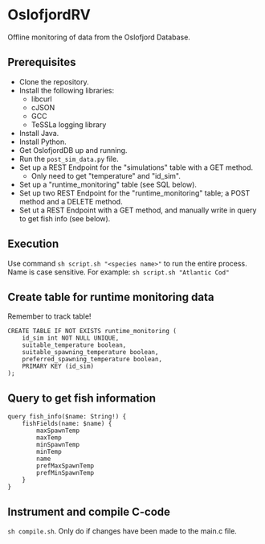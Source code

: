 # OslofjordRV

Offline monitoring of data from the Oslofjord Database.

## Prerequisites

- Clone the repository.
- Install the following libraries:
    - libcurl
    - cJSON
    - GCC
    - TeSSLa logging library
- Install Java.
- Install Python.
- Get OslofjordDB up and running.
- Run the `post_sim_data.py` file.
- Set up a REST Endpoint for the "simulations" table with a GET method.
    - Only need to get "temperature" and "id_sim".
- Set up a "runtime_monitoring" table (see SQL below).
- Set up two REST Endpoint for the "runtime_monitoring" table; a POST method and a DELETE method.
- Set ut a REST Endpoint with a GET method, and manually write in query to get fish info (see below).

## Execution

Use command `sh script.sh "<species name>"` to run the entire process. Name is case sensitive. For example: `sh script.sh "Atlantic Cod"`

## Create table for runtime monitoring data

Remember to track table!

	CREATE TABLE IF NOT EXISTS runtime_monitoring (
		id_sim int NOT NULL UNIQUE,
		suitable_temperature boolean,
		suitable_spawning_temperature boolean,
		preferred_spawning_temperature boolean,
		PRIMARY KEY (id_sim)
	);

## Query to get fish information

	query fish_info($name: String!) {
		fishFields(name: $name) {
			maxSpawnTemp
			maxTemp
			minSpawnTemp
			minTemp
			name
			prefMaxSpawnTemp
			prefMinSpawnTemp
		}
	}	

## Instrument and compile C-code

`sh compile.sh`. Only do if changes have been made to the main.c file.
